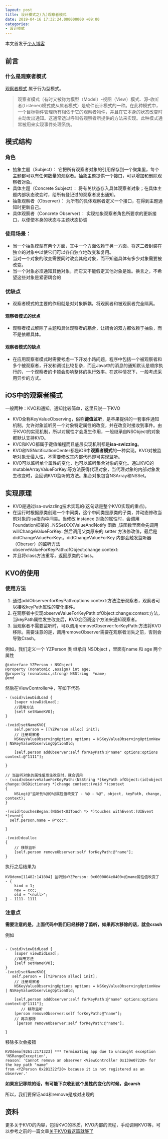```yaml
---
layout: post
title: 设计模式之(九)观察者模式
date: 2019-04-16 17:32:24.000000000 +09:00
categories: 
- 设计模式
---
```





本文首发于[个人博客](https://ityongzhen.github.io/设计模式之(九)观察者模式.html)
## 前言


### 什么是观察者模式

[观察者模式](https://baike.baidu.com/item/%E8%A7%82%E5%AF%9F%E8%80%85%E6%A8%A1%E5%BC%8F/5881786?fr=aladdin)  属于行为型模式。

>观察者模式（有时又被称为模型（Model）-视图（View）模式、源-收听者(Listener)模式或从属者模式）是软件设计模式的一种。在此种模式中，一个目标物件管理所有相依于它的观察者物件，并且在它本身的状态改变时主动发出通知。这通常透过呼叫各观察者所提供的方法来实现。此种模式通常被用来实现事件处理系统。


## 模式结构

### 角色
- 抽象主题（Subject）：
它把所有观察者对象的引用保存到一个聚集里，每个主题都可以有任何数量的观察者。抽象主题提供一个接口，可以增加和删除观察者对象。
- 具体主题（Concrete Subject）：
将有关状态存入具体观察者对象；在具体主题内部状态改变时，给所有登记过的观察者发出通知。
- 抽象观察者（Observer）：
为所有的具体观察者定义一个接口，在得到主题通知时更新自己。
- 具体观察者（Concrete Observer）：
实现抽象观察者角色所要求的更新接口，以便使本身的状态与主题状态协调

### 使用场景： 
- 当一个抽象模型有两个方面，其中一个方面依赖于另一方面。将这二者封装在独立的对象中以使它们可以各自独立地改变和复用。
- 当对一个对象的改变需要同时改变其他对象，而不知道具体有多少对象需要被改变。
- 当一个对象必须通知其他对象，而它又不能假定其他对象是谁。换言之，不希望这些对象是紧密耦合的

### 优缺点
- 观察者模式的主要的作用就是对对象解耦，将观察者和被观察者完全隔离。

#### 观察者模式的优点
- 观察者模式解除了主题和具体观察者的耦合，让耦合的双方都依赖于抽象，而不是依赖具体。

#### 观察者模式的缺点
- 在应用观察者模式时需要考虑一下开发小路问题，程序中包括一个被观察者和多个被观察者，开发和调试比较复杂，而且Java中的消息的通知默认是顺序执行的，一个观察者的卡顿会影响整体的执行效率。在这种情况下，一般考虑采用异步的方式。


## iOS中的观察者模式
一般两种：KVO和通知。通知比较简单，这里只说一下KVO

- KVO全称KeyValueObserving，俗称**键值监听**，是苹果提供的一套事件通知机制。允许对象监听另一个对象特定属性的改变，并在改变时接收到事件。由于KVO的实现机制，所以对属性才会发生作用，一般继承自NSObject的对象都默认支持KVO。
- KVC和KVO都属于键值编程而且底层实现机制都是**isa-swizzing**。
- KVO和NSNotificationCenter都是iOS中**观察者模式**的一种实现。KVO对被监听对象无侵入性，不需要修改其内部代码即可实现监听。
- KVO可以监听单个属性的变化，也可以监听集合对象的变化。通过KVC的mutableArrayValueForKey:等方法获得代理对象，当代理对象的内部对象发生改变时，会回调KVO监听的方法。集合对象包含NSArray和NSSet。

## 实现原理

- KVO是通过isa-swizzling技术实现的(这句话是整个KVO实现的重点)。
- 在运行时根据原类创建一个中间类，这个中间类是原类的子类，并动态修改当前对象的isa指向中间类。当修改 instance 对象的属性时，会调用 Foundation框架的 _NSSetXXXValueAndNotify 函数 ,该函数里面会先调用 willChangeValueForKey: 然后调用父类原来的 setter 方法修改值，最后是 didChangeValueForKey:。didChangeValueForKey 内部会触发监听器（Oberser）的监听方法observeValueForKeyPath:ofObject:change:context:
- 并且将class方法重写，返回原类的Class。




## KVO的使用
### 使用方法
1. 通过addObserver:forKeyPath:options:context:方法注册观察者，观察者可以接收keyPath属性的变化事件。
2. 在观察者中实现observeValueForKeyPath:ofObject:change:context:方法，当keyPath属性发生改变后，KVO会回调这个方法来通知观察者。
3. 当观察者不需要监听时，可以调用removeObserver:forKeyPath:方法将KVO移除。需要注意的是，调用removeObserver需要在观察者消失之前，否则会导致Crash。

例如，我们定义一个 YZPerson 类 继承自 NSObject ，里面有name 和 age 两个属性

~~~~
@interface YZPerson : NSObject
@property (nonatomic ,assign) int age;
@property (nonatomic,strong) NSString  *name;
@end

~~~~
然后在ViewController中，写如下代码

~~~~
- (void)viewDidLoad {
    [super viewDidLoad];
   	//调用方法
    [self setNameKVO];
}

-(void)setNameKVO{
    self.person = [[YZPerson alloc] init];
    // 注册观察者
    NSKeyValueObservingOptions options = NSKeyValueObservingOptionNew | NSKeyValueObservingOptionOld;
    
    [self.person addObserver:self forKeyPath:@"name" options:options context:@"1111"];
 
}

// 当监听对象的属性值发生改变时，就会调用
- (void)observeValueForKeyPath:(NSString *)keyPath ofObject:(id)object change:(NSDictionary *)change context:(void *)context
{
    NSLog(@"监听到%@的%@属性值改变了 - %@ - %@", object, keyPath, change, context);
}

-(void)touchesBegan:(NSSet<UITouch *> *)touches withEvent:(UIEvent *)event{
  self.person.name = @"ccc";

}

-(void)dealloc
{
    // 移除监听
    [self.person removeObserver:self forKeyPath:@"name"];
}

~~~~
执行之后结果为

~~~~
KVOdemo[11482:141804] 监听到<YZPerson: 0x6000004e8400>的name属性值改变了 - {
    kind = 1;
    new = ccc;
    old = "<null>";
} - 1111- 1111
~~~~

### 注意点
**需要注意的是，上面代码中我们已经移除了监听，如果再次移除的话，就会crash**

例如

~~~~

- (void)viewDidLoad {
    [super viewDidLoad];
   	//调用方法
    [self setNameKVO];
}
-(void)setNameKVO{
   self.person = [[YZPerson alloc] init];
    // 注册观察者
    NSKeyValueObservingOptions options = NSKeyValueObservingOptionNew | NSKeyValueObservingOptionOld;
    
    [self.person addObserver:self forKeyPath:@"name" options:options context:@"1111"];
       // 移除监听
    [person removeObserver:self forKeyPath:@"name"];
    // 再次移除
     [person removeObserver:self forKeyPath:@"name"];

}
~~~~
移除多次会报错 

~~~~
KVOdemo[9261:2171323] *** Terminating app due to uncaught exception 'NSRangeException', 
reason: 'Cannot remove an observer <ViewController 0x139e07220> for the key path "name" 
from <YZPerson 0x281322f20> because it is not registered as an observer.'
~~~~


**如果忘记移除的话，有可能下次收到这个属性的变化的时候，会carsh**

所以，我们要保证add和remove是成对出现的



## 资料

更多关于KVO的内容，包括KVO的本质，KVO内部的流程，手动调用KVO等，可以参考之前的一篇文章[关于KVO看这篇就够了](https://ityongzhen.github.io/%E5%85%B3%E4%BA%8EKVO%E7%9C%8B%E8%BF%99%E7%AF%87%E5%B0%B1%E5%A4%9F%E4%BA%86.html)
